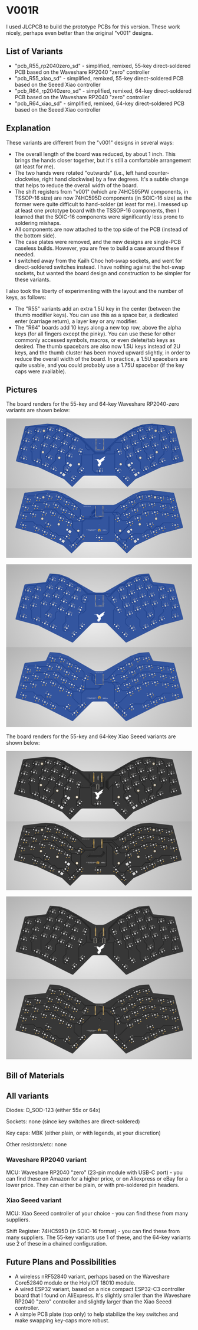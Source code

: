 # V001R

I used JLCPCB to build the prototype PCBs for this version.  These work nicely, perhaps even better than the original "v001" designs.


## List of Variants

*   "pcb_R55_rp2040zero_sd" - simplified, remixed, 55-key direct-soldered PCB based on the Waveshare RP2040 "zero" controller
*   "pcb_R55_xiao_sd" - simplified, remixed, 55-key direct-soldered PCB based on the Seeed Xiao controller
*   "pcb_R64_rp2040zero_sd" - simplified, remixed, 64-key direct-soldered PCB based on the Waveshare RP2040 "zero" controller
*   "pcb_R64_xiao_sd" - simplified, remixed, 64-key direct-soldered PCB based on the Seeed Xiao controller



## Explanation

These variants are different from the "v001" designs in several ways:

*   The overall length of the board was reduced, by about 1 inch.  This brings the hands closer together, but it's still a comfortable arrangement (at least for me).
*   The two hands were rotated "outwards" (i.e., left hand counter-clockwise, right hand clockwise) by a few degrees.  It's a subtle change that helps to reduce the overall width of the board.
*   The shift registers from "v001" (which are 74HC595PW components, in TSSOP-16 size) are now 74HC595D components (in SOIC-16 size) as the former were quite difficult to hand-solder (at least for me).  I messed up at least one prototype board with the TSSOP-16 components, then I learned that the SOIC-16 components were significantly less prone to soldering mishaps.
*   All components are now attached to the top side of the PCB (instead of the bottom side).
*   The case plates were removed, and the new designs are single-PCB caseless builds.  However, you are free to build a case around these if needed.
*   I switched away from the Kailh Choc hot-swap sockets, and went for direct-soldered switches instead.  I have nothing against the hot-swap sockets, but wanted the board design and construction to be simpler for these variants.

I also took the liberty of experimenting with the layout and the number of keys, as follows:

*   The "R55" variants add an extra 1.5U key in the center (between the thumb modifier keys).  You can use this as a space bar, a dedicated enter (carriage return), a layer key or any modifier.
*   The "R64" boards add 10 keys along a new top row, above the alpha keys (for all fingers except the pinky).  You can use these for other commonly accessed symbols, macros, or even delete/tab keys as desired.  The thumb spacebars are also now 1.5U keys instead of 2U keys, and the thumb cluster has been moved upward slightly, in order to reduce the overall width of the board.  In practice, a 1.5U spacebars are quite usable, and you could probably use a 1.75U spacebar (if the key caps were available).




## Pictures

The board renders for the 55-key and 64-key Waveshare RP2040-zero variants are shown below:

![](doc/bumwings_v001R55_rp2040zero_board_render.jpg)

![](doc/bumwings_v001R64_rp2040zero_board_render.jpg)


The board renders for the 55-key and 64-key Xiao Seeed variants are shown below:

![](doc/bumwings_v001R55_xiao_sd_board_render.jpg)

![](doc/bumwings_v001R64_xiao_sd_board_render.jpg)




## Bill of Materials

## All variants

Diodes:  D_SOD-123 (either 55x or 64x)

Sockets:  none (since key switches are direct-soldered)

Key caps:  MBK (either plain, or with legends, at your discretion)

Other resistors/etc:  none



### Waveshare RP2040 variant

MCU:     Waveshare RP2040 "zero" (23-pin module with USB-C port) - you can find these on Amazon for a higher price, or on Aliexpress or eBay for a lower price.  They can either be plain, or with pre-soldered pin headers.

### Xiao Seeed variant

MCU:     Xiao Seeed controller of your choice - you can find these from many suppliers.

Shift Register:  74HC595D (in SOIC-16 format) - you can find these from many suppliers.  The 55-key variants use 1 of these, and the 64-key variants use 2 of these in a chained configuration.


## Future Plans and Possibilities

*   A wireless nRF52840 variant, perhaps based on the Waveshare Core52840 module or the HolyIOT 18010 module.
*   A wired ESP32 variant, based on a nice compact ESP32-C3 controller board that I found on AliExpress.  It's slightly smaller than the Waveshare RP2040 "zero" controller and slightly larger than the Xiao Seeed controller.
*   A simple PCB plate (top only) to help stabilize the key switches and make swapping key-caps more robust.




